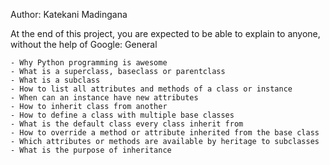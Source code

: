Author: Katekani Madingana

At the end of this project, you are expected to be able to explain to anyone, without the help of Google:
General

    - Why Python programming is awesome
    - What is a superclass, baseclass or parentclass
    - What is a subclass
    - How to list all attributes and methods of a class or instance
    - When can an instance have new attributes
    - How to inherit class from another
    - How to define a class with multiple base classes
    - What is the default class every class inherit from
    - How to override a method or attribute inherited from the base class
    - Which attributes or methods are available by heritage to subclasses
    - What is the purpose of inheritance
